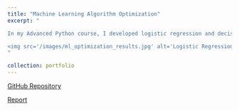 ```yaml
---
title: "Machine Learning Algorithm Optimization"
excerpt: "

In my Advanced Python course, I developed logistic regression and decision tree algorithms from scratch, then optimized their speed while preserving accuracy. With logistic regression, I achieved a 298X increase in speed by implementing stochastic gradient descent alongside NUMBA. For my decision tree model, I implemented a random feature subset approach, focusing on a subset rather than the entire feature set. Additionally, I introduced customizable settings to specify the number of features and values for the decision tree. These optimizations led to a 76X increase in speed.

<img src='/images/ml_optimization_results.jpg' alt='Logistic Regression and Decision Tree Optimization Results' width='500' height='500' style='display: block; margin: 0 auto;'>
"

collection: portfolio
---
```


[GitHub Repository](https://github.com/ajoherron/ML_Algorithm_Optimization)

[Report](/images/ml_optimization_report.pdf)
